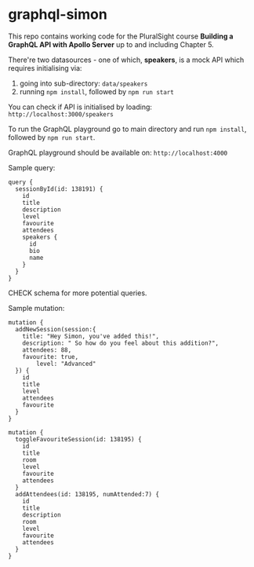 # graphql-simon

This repo contains working code for the PluralSight course **Building a GraphQL API with Apollo Server** up to and including Chapter 5.

There're two datasources - one of which, **speakers**, is a mock API which requires initialising via:
1. going into sub-directory: `data/speakers`
2. running `npm install`, followed by `npm run start`

You can check if API is initialised by loading:  `http://localhost:3000/speakers`

To run the GraphQL playground go to main directory and run `npm install`, followed by `npm run start`.

GraphQL playground should be available on: `http://localhost:4000`

Sample query:
```
query {
  sessionById(id: 138191) {
    id
    title
    description
    level
    favourite
    attendees
    speakers {
      id
      bio
      name
    }
  }
}
```
CHECK schema for more potential queries.


Sample mutation:
```
mutation {
  addNewSession(session:{
    title: "Hey Simon, you've added this!",
    description: " So how do you feel about this addition?",
    attendees: 88,
    favourite: true,
		level: "Advanced"  
  }) {
    id
    title
    level
    attendees
    favourite
  }
}
```


```
mutation {
  toggleFavouriteSession(id: 138195) {
    id
    title
    room
    level
    favourite
    attendees  
  }
  addAttendees(id: 138195, numAttended:7) {
    id
    title
    description
    room
    level
    favourite
    attendees  
  }
}
```
